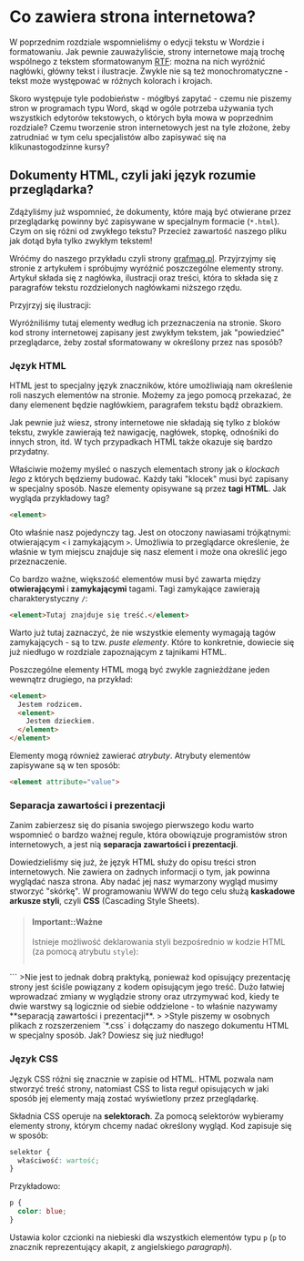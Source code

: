 # Co zawiera strona internetowa?

W poprzednim rozdziale wspomnieliśmy o edycji tekstu w Wordzie i formatowaniu. Jak pewnie zauważyliście, strony internetowe mają trochę wspólnego z tekstem sformatowanym [RTF](https://pl.wikipedia.org/wiki/Rich_Text_Format): można na nich wyróżnić nagłówki, główny tekst i ilustracje. Zwykle nie są też monochromatyczne - tekst może występować w różnych kolorach i krojach. 

Skoro występuje tyle podobieństw - mógłbyś zapytać - czemu nie piszemy stron w programach typu Word, skąd w ogóle potrzeba używania tych wszystkich edytorów tekstowych, o których była mowa w poprzednim rozdziale? Czemu tworzenie stron internetowych jest na tyle złożone, żeby zatrudniać w tym celu specjalistów albo zapisywać się na klikunastogodzinne kursy?

## Dokumenty HTML, czyli jaki język rozumie przeglądarka?

Zdążyliśmy już wspomnieć, że dokumenty, które mają być otwierane przez przeglądarkę powinny być zapisywane w specjalnym formacie (`*.html`). Czym on się różni od zwykłego tekstu? Przecież zawartość naszego pliku jak dotąd była tylko zwykłym tekstem!

Wróćmy do naszego przykładu czyli strony [grafmag.pl](http://grafmag.pl/). Przyjrzyjmy się stronie z artykułem i spróbujmy wyróżnić poszczególne elementy strony. Artykuł składa się z nagłówka, ilustracji oraz treści, która to składa się z paragrafów tekstu rozdzielonych nagłówkami niższego rzędu.

Przyjrzyj się ilustracji:

Wyróżniliśmy tutaj elementy według ich przeznaczenia na stronie. Skoro kod strony internetowej zapisany jest zwykłym tekstem, jak "powiedzieć" przeglądarce, żeby został sformatowany w określony przez nas sposób?

### Język HTML

HTML jest to specjalny język znaczników, które umożliwiają nam określenie roli naszych elementów na stronie. Możemy za jego pomocą przekazać, że dany elemenent będzie nagłówkiem, paragrafem tekstu bądź obrazkiem. 

Jak pewnie już wiesz, strony internetowe nie składają się tylko z bloków tekstu, zwykle zawierają też nawigację, nagłówek, stopkę, odnośniki do innych stron, itd. W tych przypadkach HTML także okazuje się bardzo przydatny.

Właściwie możemy myśleć o naszych elementach strony jak o *klockach lego* z których będziemy budować. Każdy taki "klocek" musi być zapisany w specjalny sposób. Nasze elementy opisywane są przez **tagi HTML**. Jak wygląda przykładowy tag?

```html
<element>
```

Oto właśnie nasz pojedynczy tag. Jest on otoczony nawiasami trójkątnymi: otwierającym `<` i zamykającym `>`. Umożliwia to przeglądarce określenie, że właśnie w tym miejscu znajduje się nasz element i może ona określić jego przeznaczenie.

Co bardzo ważne, większość elementów musi być zawarta między **otwierającymi** i **zamykającymi** tagami. Tagi zamykające zawierają charakterystyczny `/`:

```html
<element>Tutaj znajduje się treść.</element>
```

Warto już tutaj zaznaczyć, że nie wszystkie elementy wymagają tagów zamykających - są to tzw. *puste elementy*. Które to konkretnie, dowiecie się już niedługo w rozdziale zapoznającym z tajnikami HTML.

Poszczególne elementy HTML mogą być zwykle zagnieżdżane jeden wewnątrz drugiego, na przykład:

```html
<element>
  Jestem rodzicem.
  <element>
    Jestem dzieckiem.
  </element>
</element>
```

Elementy mogą również zawierać *atrybuty*. Atrybuty elementów zapisywane są w ten sposób:

```html
<element attribute="value">
```

### Separacja zawartości i prezentacji

Zanim zabierzesz się do pisania swojego pierwszego kodu warto wspomnieć o bardzo ważnej regule, która obowiązuje programistów stron internetowych, a jest nią **separacja zawartości i prezentacji**.

Dowiedzieliśmy się już, że język HTML służy do opisu treści stron internetowych. Nie zawiera on żadnych informacji o tym, jak powinna wyglądać nasza strona. Aby nadać jej nasz wymarzony wygląd musimy stworzyć "skórkę". W programowaniu WWW do tego celu służą **kaskadowe arkusze styli**, czyli **CSS** (Cascading Style Sheets).

> #### Important::Ważne
>
>Istnieje możliwość deklarowania styli bezpośrednio w kodzie HTML (za pomocą atrybutu `style`):
>```html
<div style="color:red;"></div>
```
>Nie jest to jednak dobrą praktyką, ponieważ kod opisujący prezentację strony jest ściśle powiązany z kodem opisującym jego treść. Dużo łatwiej wprowadzać zmiany w wyglądzie strony oraz utrzymywać kod, kiedy te dwie warstwy są logicznie od siebie oddzielone - to właśnie nazywamy **separacją zawartości i prezentacji**.
>
>Style piszemy w osobnych plikach z rozszerzeniem `*.css` i dołączamy do naszego dokumentu HTML w specjalny sposób. Jak? Dowiesz się już niedługo!

### Język CSS

Język CSS różni się znacznie w zapisie od HTML. HTML pozwala nam stworzyć treść strony, natomiast CSS to lista reguł opisujących w jaki sposób jej elementy mają zostać wyświetlony przez przeglądarkę. 

Składnia CSS operuje na **selektorach**. Za pomocą selektorów wybieramy elementy strony, którym chcemy nadać określony wygląd. Kod zapisuje się w sposób:

```css
selektor {
  właściwość: wartość;
}
```

Przykładowo:

```css
p {
  color: blue;
}
```

Ustawia kolor czcionki na niebieski dla wszystkich elementów typu `p` (`p` to znacznik reprezentujący akapit, z angielskiego *paragraph*).

